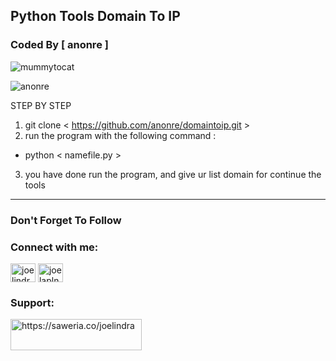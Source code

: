 <h2 align="left">Python Tools Domain To IP</h2>
<h3 align="left">Coded By [ anonre ] </h3>

![mummytocat](https://user-images.githubusercontent.com/44172898/154741036-100cbe42-cd0f-4048-9858-2305b6399832.gif)

<p align="left"> <img src="https://komarev.com/ghpvc/?username=anonre&label=Profile%20views&color=0e75b6&style=flat" alt="anonre" /> </p>

STEP BY STEP
1. git clone < https://github.com/anonre/domaintoip.git >
2. run the program with the following command :
- python < namefile.py >
3. you have done run the program, and give ur list domain for continue the tools

_____________________
<h3 align="left">Don't Forget To Follow</h3>

<h3 align="left">Connect with me:</h3>
<p align="left">
<a href="https://linkedin.com/in/joelindra" target="blank"><img align="center" src="https://raw.githubusercontent.com/rahuldkjain/github-profile-readme-generator/master/src/images/icons/Social/linked-in-alt.svg" alt="joelindra" height="30" width="40" /></a>
<a href="https://instagram.com/joelaplnz" target="blank"><img align="center" src="https://raw.githubusercontent.com/rahuldkjain/github-profile-readme-generator/master/src/images/icons/Social/instagram.svg" alt="joelaplnz" height="30" width="40" /></a>
</p>

<h3 align="left">Support:</h3>
<p><a href="https://www.buymeacoffee.com/joelindra"> <img align="left" src="https://cdn.buymeacoffee.com/buttons/v2/default-yellow.png" height="50" width="210" alt="https://saweria.co/joelindra" /></a></p><br><br>
